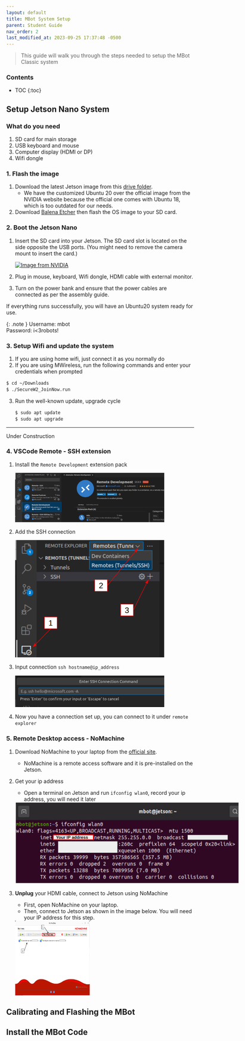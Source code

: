 ```yaml
---
layout: default
title: MBot System Setup
parent: Student Guide
nav_order: 2
last_modified_at: 2023-09-25 17:37:48 -0500
---
```



> This guide will walk you through the steps needed to setup the MBot Classic system


### Contents
* TOC
{:toc}

## Setup Jetson Nano System

### What do you need
1. SD card for main storage
2. USB keyboard and mouse
3. Computer display (HDMI or DP)
4. Wifi dongle

### 1. Flash the image

1. Download the latest Jetson image from this [drive folder](https://drive.google.com/drive/folders/10ffPzANIETzGku317sOp2aiBFxPmd7Kn). 
    - We have the customized Ubuntu 20 over the official image from the NVIDIA website because the official one comes with Ubuntu 18, which is too outdated for our needs.
2. Download [Balena Etcher](https://etcher.balena.io/) then flash the OS image to your SD card.


### 2. Boot the Jetson Nano

1. Insert the SD card into your Jetson. The SD card slot is located on the side opposite the USB ports. (You might need to remove the camera mount to insert the card.)

    <a class="image-link" href="https://d29g4g2dyqv443.cloudfront.net/sites/default/files/akamai/embedded/images/jetsonNano/gettingStarted/Jetson_Nano-Getting_Started-Setup-Insert_microSD-B01.png">
    <img src="https://d29g4g2dyqv443.cloudfront.net/sites/default/files/akamai/embedded/images/jetsonNano/gettingStarted/Jetson_Nano-Getting_Started-Setup-Insert_microSD-B01.png" alt="Image from NVIDIA" style="max-width:300px;"/>
    </a>

2. Plug in mouse, keyboard, Wifi dongle, HDMI cable with external monitor.
3. Turn on the power bank and ensure that the power cables are connected as per the assembly guide.

If everything runs successfully, you will have an Ubuntu20 system ready for use.

{: .note }
Username: mbot <br>
Password: i<3robots!

### 3. Setup Wifi and update the system

1. If you are using home wifi, just connect it as you normally do
2. If you are using MWireless, run the following commands and enter your credentials when prompted
```bash
$ cd ~/Downloads
$ ./SecureW2_JoinNow.run
```

3. Run the well-known update, upgrade cycle
    ```bash
    $ sudo apt update
    $ sudo apt upgrade
    ```


---

Under Construction


### 4. VSCode Remote - SSH extension

1. Install the `Remote Development` extension pack

    <a class="image-link" href="/assets/images/system-setup/vscode_ssh1.png">
    <img src="/assets/images/system-setup/vscode_ssh1.png" alt=" " style="max-width:400px;"/>
    </a>

2. Add the SSH connection

    <a class="image-link" href="/assets/images/system-setup/vscode_ssh2.png">
    <img src="/assets/images/system-setup/vscode_ssh2.png" alt=" " style="max-width:400px;"/>
    </a>

3. Input connection `ssh hostname@ip_address`

    <a class="image-link" href="/assets/images/system-setup/vscode_ssh3.png">
    <img src="/assets/images/system-setup/vscode_ssh3.png" alt=" " style="max-width:400px;"/>
    </a>

4. Now you have a connection set up, you can connect to it under `remote explorer`

### 5. Remote Desktop access - NoMachine
1. Download NoMachine to your laptop from the [official site](https://www.nomachine.com/).
    - NoMachine is a remote access software and it is pre-installed on the Jetson. 
2. Get your ip address 
    - Open a terminal on Jetson and run `ifconfig wlan0`, record your ip address, you will need it later    
    <a class="image-link" href="/assets/images/system-setup/ifconfig.png">
    <img src="/assets/images/system-setup/ifconfig.png" alt=" " style="max-width:600px;"/>
    </a>

3. **Unplug** your HDMI cable, connect to Jetson using NoMachine
    - First, open NoMachine on your laptop.
    - Then, connect to Jetson as shown in the image below. You will need your IP address for this step.
    <div class="popup-gallery">
        <a href="/assets/images/system-setup/nomachine1.png" title="NoMachine 1"><img src="/assets/images/system-setup/nomachine1.png" width="200" height="200"></a>

    </div>

## Calibrating and Flashing the MBot


## Install the MBot Code

